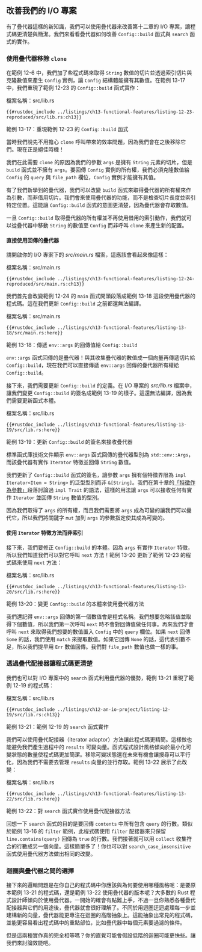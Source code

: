 ## 改善我們的 I/O 專案

有了疊代器這樣的新知識，我們可以使用疊代器來改善第十二章的 I/O 專案，讓程式碼更清楚與簡潔。我們來看看疊代器如何改善 `Config::build` 函式與 `search` 函式的實作。

### 使用疊代器移除 `clone`

在範例 12-6 中，我們加了些程式碼來取得 `String` 數值的切片並透過索引切片與克隆數值來產生 `Config` 實例，讓 `Config` 結構體能擁有其數值。在範例 13-17 中，我們重現了範例 12-23 的 `Config::build` 函式實作：

<span class="filename">檔案名稱：src/lib.rs</span>

```rust,ignore
{{#rustdoc_include ../listings/ch13-functional-features/listing-12-23-reproduced/src/lib.rs:ch13}}
```

<span class="caption">範例 13-17：重現範例 12-23 的 `Config::build` 函式</span>

當時我們說先不用擔心 `clone` 呼叫帶來的效率問題，因為我們會在之後移除它們。現在正是絕佳時機！

我們在此需要 `clone` 的原因為我們的參數 `args` 是擁有 `String` 元素的切片，但是 `build` 函式並不擁有 `args`。要回傳 `Config` 實例的所有權，我們必須克隆數值給 `Config` 的 `query` 與 `file_path` 欄位，`Config` 實例才能擁有其值。

有了我們新學到的疊代器，我們可以改變 `build` 函式來取得疊代器的所有權來作為引數，而非借用切片。我們會來使用疊代器的功能，而不是檢查切片長度並索引特定位置。這能讓 `Config::build` 函式的意圖更清楚，因為疊代器會存取數值。

一旦 `Config::build` 取得疊代器的所有權並不再使用借用的索引動作，我們就可以從疊代器中移動 `String` 的數值至 `Config` 而非呼叫 `clone` 來產生新的配置。

#### 直接使用回傳的疊代器

請開啟你的 I/O 專案下的 *src/main.rs* 檔案，這應該會看起來像這樣：

<span class="filename">檔案名稱：src/main.rs</span>

```rust,ignore
{{#rustdoc_include ../listings/ch13-functional-features/listing-12-24-reproduced/src/main.rs:ch13}}
```

我們首先會改變範例 12-24 的 `main` 函式開頭段落成範例 13-18 這段使用疊代器的程式碼。這在我們更新 `Config::build` 之前都還無法編譯。

<span class="filename">檔案名稱：src/main.rs</span>

```rust,ignore,does_not_compile
{{#rustdoc_include ../listings/ch13-functional-features/listing-13-18/src/main.rs:here}}
```

<span class="caption">範例 13-18：傳遞 `env::args` 的回傳值給 `Config::build`</span>

`env::args` 函式回傳的是疊代器！與其收集疊代器的數值成一個向量再傳遞切片給 `Config::build`，現在我們可以直接傳遞 `env::args` 回傳的疊代器所有權給 `Config::build`。

接下來，我們需要更新 `Config::build` 的定義。在 I/O 專案的 *src/lib.rs* 檔案中，讓我們變更 `Config::build` 的簽名成範例 13-19 的樣子。這還無法編譯，因為我們需要更新函式本體。

<span class="filename">檔案名稱：src/lib.rs</span>

```rust,ignore,does_not_compile
{{#rustdoc_include ../listings/ch13-functional-features/listing-13-19/src/lib.rs:here}}
```

<span class="caption">範例 13-19：更新 `Config::build` 的簽名來接收疊代器</span>

標準函式庫技術文件顯示 `env::args` 函式回傳的疊代器型別為 `std::env::Args`，而該疊代器有實作 `Iterator` 特徵並回傳 `String` 數值。

我們更新了 `Config::build` 函式的簽名，讓參數 `args` 擁有個特徵界限為 `impl Iterator<Item = String>` 的泛型型別而非 `&[String]`。我們在第十章的[「特徵作為參數」][impl-trait]<!-- ignore -->段落討論過 `impl Trait` 的語法，這樣的用法讓 `args` 可以接收任何有實作 `Iterator` 並回傳 `String` 數值的型別。

因為我們取得了 `args` 的所有權，而且我們需要將 `args` 成為可變的讓我們可以疊代它，所以我們將關鍵字 `mut` 加到 `args` 的參數指定使其成為可變的。

#### 使用 `Iterator` 特徵方法而非索引

接下來，我們要修正 `Config::build` 的本體。因為 `args` 有實作 `Iterator` 特徵，所以我們知道我們可以對它呼叫 `next` 方法！範例 13-20 更新了範例 12-23 的程式碼來使用 `next` 方法：

<span class="filename">檔案名稱：src/lib.rs</span>

```rust,noplayground
{{#rustdoc_include ../listings/ch13-functional-features/listing-13-20/src/lib.rs:here}}
```

<span class="caption">範例 13-20：變更 `Config::build` 的本體來使用疊代器方法</span>

我們還記得 `env::args` 回傳的第一個數值會是程式名稱。我們想要忽略該值並取得下個數值，所以我們第一次呼叫 `next` 時不會對回傳值做任何事。再來我們才會呼叫 `next` 來取得我們想要的數值置入 `Config` 中的 `query` 欄位。如果 `next` 回傳 `Some` 的話，我們使用 `match` 來提取數值。如果它回傳 `None` 的話，這代表引數不足，所以我們提早用 `Err` 數值回傳。我們對 `file_path` 數值也做一樣的事。

### 透過疊代配接器讓程式碼更清楚

我們也可以對 I/O 專案中的 `search` 函式利用疊代器的優勢，範例 13-21 重現了範例 12-19 的程式碼：

<span class="filename">檔案名稱：src/lib.rs</span>

```rust,ignore
{{#rustdoc_include ../listings/ch12-an-io-project/listing-12-19/src/lib.rs:ch13}}
```

<span class="caption">範例 13-21：範例 12-19 的 `search` 函式實作</span>

我們可以使用疊代配接器（iterator adaptor）方法讓此程式碼更精簡。這樣做也能避免我們產生過程中的 `results` 可變向量。函式程式設計風格傾向於最小化可變狀態的數量使程式碼更加簡潔。移除可變狀態還在未來有機會讓搜尋可以平行化，因為我們不需要去管理 `results` 向量的並行存取。範例 13-22 展示了此改變：

<span class="filename">檔案名稱：src/lib.rs</span>

```rust,ignore
{{#rustdoc_include ../listings/ch13-functional-features/listing-13-22/src/lib.rs:here}}
```

<span class="caption">範例 13-22：對 `search` 函式實作使用疊代配接器方法</span>

回想一下 `search` 函式的目的是要回傳 `contents` 中所有包含 `query` 的行數。類似於範例 13-16 的 `filter` 範例，此程式碼使用 `filter` 配接器來只保留 `line.contains(query)` 回傳為 `true` 的行數。我們接著就可以用 `collect` 收集符合的行數成另一個向量。這樣簡單多了！你也可以對 `search_case_insensitive` 函式使用疊代器方法做出相同的改變。

### 迴圈與疊代器之間的選擇

接下來的邏輯問題是在你自己的程式碼中你應該與為何要使用哪種風格呢：是要原本範例 13-21 的程式碼，還是範例 13-22 使用疊代器的版本呢？大多數的 Rust 程式設計師傾向於使用疊代器。一開始的確會有點難上手，不過一旦你熟悉各種疊代配接器與它們的用途後，疊代器就會很好理解了。不同於用迴圈迂迴處理每一步並建構新的向量，疊代器能更專注在迴圈的高階抽象上。這能抽象出常見的程式碼，並能更容易看出程式碼中的重點部位，比如疊代器中每個元素要過濾的條件。

但是這兩種實作真的完全相等嗎？你的直覺可能會假設低階的迴圈可能更快些。讓我們來討論效能吧。

[impl-trait]: ch10-02-traits.html#traits-as-parameters